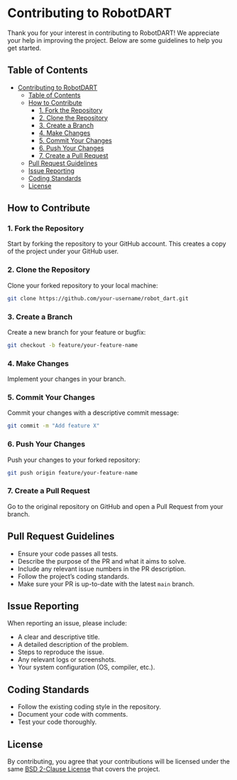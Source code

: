 # Contributing to RobotDART

Thank you for your interest in contributing to RobotDART! We appreciate your help in improving the project. Below are some guidelines to help you get started.

## Table of Contents
- [Contributing to RobotDART](#contributing-to-robotdart)
  - [Table of Contents](#table-of-contents)
  - [How to Contribute](#how-to-contribute)
    - [1. Fork the Repository](#1-fork-the-repository)
    - [2. Clone the Repository](#2-clone-the-repository)
    - [3. Create a Branch](#3-create-a-branch)
    - [4. Make Changes](#4-make-changes)
    - [5. Commit Your Changes](#5-commit-your-changes)
    - [6. Push Your Changes](#6-push-your-changes)
    - [7. Create a Pull Request](#7-create-a-pull-request)
  - [Pull Request Guidelines](#pull-request-guidelines)
  - [Issue Reporting](#issue-reporting)
  - [Coding Standards](#coding-standards)
  - [License](#license)

## How to Contribute

### 1. Fork the Repository
Start by forking the repository to your GitHub account. This creates a copy of the project under your GitHub user.

### 2. Clone the Repository
Clone your forked repository to your local machine:
```bash
git clone https://github.com/your-username/robot_dart.git
```

### 3. Create a Branch
Create a new branch for your feature or bugfix:
```bash
git checkout -b feature/your-feature-name
```

### 4. Make Changes
Implement your changes in your branch.

### 5. Commit Your Changes
Commit your changes with a descriptive commit message:
```bash
git commit -m "Add feature X"
```

### 6. Push Your Changes
Push your changes to your forked repository:
```bash
git push origin feature/your-feature-name
```

### 7. Create a Pull Request
Go to the original repository on GitHub and open a Pull Request from your branch.

## Pull Request Guidelines
- Ensure your code passes all tests.
- Describe the purpose of the PR and what it aims to solve.
- Include any relevant issue numbers in the PR description.
- Follow the project’s coding standards.
- Make sure your PR is up-to-date with the latest `main` branch.

## Issue Reporting
When reporting an issue, please include:
- A clear and descriptive title.
- A detailed description of the problem.
- Steps to reproduce the issue.
- Any relevant logs or screenshots.
- Your system configuration (OS, compiler, etc.).

## Coding Standards
- Follow the existing coding style in the repository.
- Document your code with comments.
- Test your code thoroughly.

## License
By contributing, you agree that your contributions will be licensed under the same [BSD 2-Clause License](https://github.com/NOSALRO/robot_dart?tab=BSD-2-Clause-1-ov-file#readme) that covers the project.

